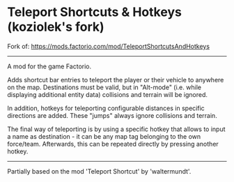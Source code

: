 # Teleport Shortcuts & Hotkeys (koziolek's fork)

Fork of: https://mods.factorio.com/mod/TeleportShortcutsAndHotkeys

-----

A mod for the game Factorio.

Adds shortcut bar entries to teleport the player or their vehicle to anywhere on the map. Destinations must be valid, but in "Alt-mode" (i.e. while displaying additional entity data) collisions and terrain will be ignored.

In addition, hotkeys for teleporting configurable distances in specific directions are added. These "jumps" always ignore collisions and terrain.

The final way of teleporting is by using a specific hotkey that allows to input a name as destination - it can be any map tag belonging to the own force/team. Afterwards, this can be repeated directly by pressing another hotkey.

-----
Partially based on the mod 'Teleport Shortcut' by 'waltermundt'.
